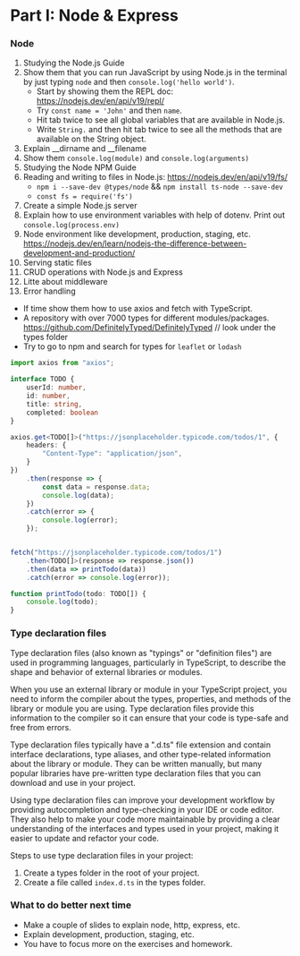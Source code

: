 # Part I:  Node & Express

### Node

1. Studying the Node.js Guide
2. Show them that you can run JavaScript by using Node.js in the terminal by just typing `node` and then `console.log('hello world')`.
    - Start by showing them the REPL doc: https://nodejs.dev/en/api/v19/repl/
    - Try `const name = 'John'` and then `name`.
    - Hit tab twice to see all global variables that are available in Node.js.
    - Write `String.` and then hit tab twice to see all the methods that are available on the String object.
3. Explain __dirname and __filename
4. Show them `console.log(module)` and `console.log(arguments)`
4. Studying the Node NPM Guide
4. Reading and writing to files in Node.js: https://nodejs.dev/en/api/v19/fs/
    - `npm i --save-dev @types/node` && `npm install ts-node --save-dev`
    - `const fs = require('fs')`
3. Create a simple Node.js server
5. Explain how to use environment variables with help of dotenv. Print out `console.log(process.env)`
6. Node environment like development, production, staging, etc. https://nodejs.dev/en/learn/nodejs-the-difference-between-development-and-production/
7. Serving static files
8. CRUD operations with Node.js and Express
9. Litte about middleware
10. Error handling

- If time show them how to use axios and fetch with TypeScript.
- A repository with over 7000 types for different modules/packages. https://github.com/DefinitelyTyped/DefinitelyTyped // look under the types folder
- Try to go to npm and search for types for `leaflet` or `lodash`


```TypeScript
import axios from "axios";

interface TODO {
    userId: number,
    id: number,
    title: string,
    completed: boolean
}

axios.get<TODO[]>("https://jsonplaceholder.typicode.com/todos/1", {
    headers: {
        "Content-Type": "application/json",
    }
})
    .then(response => {
        const data = response.data;
        console.log(data);
    })
    .catch(error => {
        console.log(error);
    });


fetch("https://jsonplaceholder.typicode.com/todos/1")
    .then<TODO[]>(response => response.json())
    .then(data => printTodo(data))
    .catch(error => console.log(error));

function printTodo(todo: TODO[]) {
    console.log(todo);
}
```

### Type declaration files

Type declaration files (also known as "typings" or "definition files") are used in programming languages, particularly
in TypeScript, to describe the shape and behavior of external libraries or modules.

When you use an external library or module in your TypeScript project, you need to inform the compiler about the types,
properties, and methods of the library or module you are using. Type declaration files provide this information to the compiler so it can ensure that your code is type-safe and free from errors.

Type declaration files typically have a ".d.ts" file extension and contain interface declarations, type aliases, and
other type-related information about the library or module. They can be written manually, but many popular libraries
have pre-written type declaration files that you can download and use in your project.

Using type declaration files can improve your development workflow by providing autocompletion and type-checking in
your IDE or code editor. They also help to make your code more maintainable by providing a clear understanding of the
interfaces and types used in your project, making it easier to update and refactor your code.

Steps to use type declaration files in your project:

1. Create a types folder in the root of your project.
2. Create a file called `index.d.ts` in the types folder.


### What to do better next time

- Make a couple of slides to explain node, http, express, etc.
- Explain development, production, staging, etc.
- You have to focus more on the exercises and homework.
